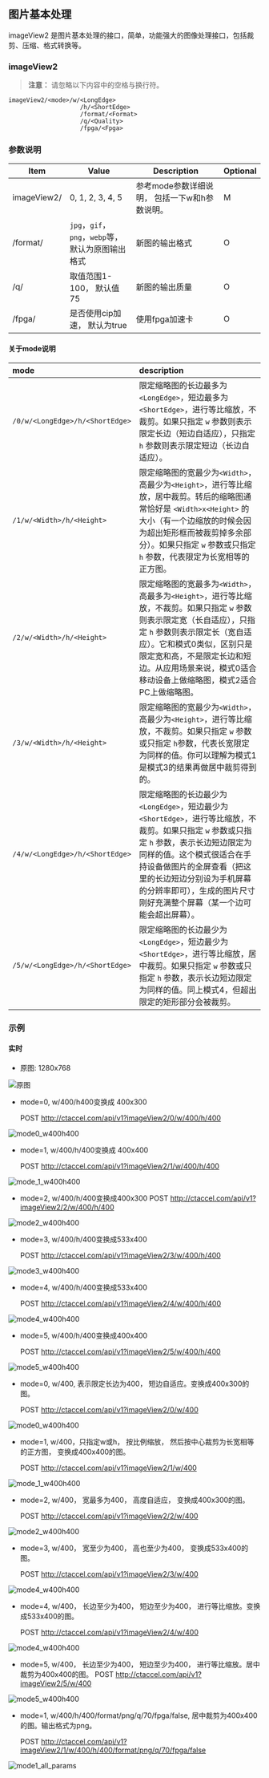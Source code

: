 ## 图片基本处理

imageView2 是图片基本处理的接口，简单，功能强大的图像处理接口，包括裁剪、压缩、格式转换等。

### imageView2

>**注意：**
>请忽略以下内容中的空格与换行符。

```
imageView2/<mode>/w/<LongEdge>
                    /h/<ShortEdge>
                    /format/<Format>
                    /q/<Quality>
                    /fpga/<Fpga>
```
### 参数说明
| Item              | Value                                              | Description                                   | Optional |
| ----------------- | -------------------------------------------------- | --------------------------------------------- | -------- |
| imageView2/<mode> | 0, 1, 2, 3, 4, 5                                   | 参考mode参数详细说明， 包括一下w和h参数说明。 | M        |
| /format/<Format>  | `jpg`，`gif`，`png`，`webp`等， 默认为原图输出格式 | 新图的输出格式                                | O        |
| /q/<Quality>      | 取值范围1-100， 默认值75                           | 新图的输出质量                                | O        |
| /fpga/<Fpga>      | 是否使用cip加速， 默认为true                       | 使用fpga加速卡                                | O        |

#### 关于mode说明

| mode                            | description                                                  |
| :------------------------------ | :----------------------------------------------------------- |
| `/0/w/<LongEdge>/h/<ShortEdge>` | 限定缩略图的长边最多为`<LongEdge>`，短边最多为`<ShortEdge>`，进行等比缩放，不裁剪。如果只指定 `w` 参数则表示限定长边（短边自适应），只指定 `h` 参数则表示限定短边（长边自适应）。 |
| `/1/w/<Width>/h/<Height>`       | 限定缩略图的宽最少为`<Width>`，高最少为`<Height>`，进行等比缩放，居中裁剪。转后的缩略图通常恰好是 `<Width>x<Height>` 的大小（有一个边缩放的时候会因为超出矩形框而被裁剪掉多余部分）。如果只指定 `w` 参数或只指定 `h` 参数，代表限定为长宽相等的正方图。 |
| `/2/w/<Width>/h/<Height>`       | 限定缩略图的宽最多为`<Width>`，高最多为`<Height>`，进行等比缩放，不裁剪。如果只指定 `w` 参数则表示限定宽（长自适应），只指定 `h` 参数则表示限定长（宽自适应）。它和模式0类似，区别只是限定宽和高，不是限定长边和短边。从应用场景来说，模式0适合移动设备上做缩略图，模式2适合PC上做缩略图。 |
| `/3/w/<Width>/h/<Height>`       | 限定缩略图的宽最少为`<Width>`，高最少为`<Height>`，进行等比缩放，不裁剪。如果只指定 `w` 参数或只指定 `h`参数，代表长宽限定为同样的值。你可以理解为模式1是模式3的结果再做居中裁剪得到的。 |
| `/4/w/<LongEdge>/h/<ShortEdge>` | 限定缩略图的长边最少为`<LongEdge>`，短边最少为`<ShortEdge>`，进行等比缩放，不裁剪。如果只指定 `w` 参数或只指定 `h` 参数，表示长边短边限定为同样的值。这个模式很适合在手持设备做图片的全屏查看（把这里的长边短边分别设为手机屏幕的分辨率即可），生成的图片尺寸刚好充满整个屏幕（某一个边可能会超出屏幕）。 |
| `/5/w/<LongEdge>/h/<ShortEdge>` | 限定缩略图的长边最少为`<LongEdge>`，短边最少为`<ShortEdge>`，进行等比缩放，居中裁剪。如果只指定 `w` 参数或只指定 `h` 参数，表示长边短边限定为同样的值。同上模式4，但超出限定的矩形部分会被裁剪。 |

### 示例
#### 实时

* 原图: 1280x768

![原图](https://thumbnail0.baidupcs.com/thumbnail/fd59ce035fab0e8e1cb621e27c1e204c?fid=2117452681-250528-87487597832349&time=1565848800&rt=sh&sign=FDTAER-DCb740ccc5511e5e8fedcff06b081203-pIHdCSDQ1WKJ12WTUcTxV8UwHHM%3D&expires=8h&chkv=0&chkbd=0&chkpc=&dp-logid=5255874777737654587&dp-callid=0&size=c710_u400&quality=100&vuk=-&ft=video)

* mode=0, w/400/h400变换成 400x300

  POST http://ctaccel.com/api/v1?imageView2/0/w/400/h/400

![mode0_w400h400](https://thumbnail0.baidupcs.com/thumbnail/c9588f435dc3cfc804f698d84f46e548?fid=2117452681-250528-24708815581521&time=1565859600&rt=sh&sign=FDTAER-DCb740ccc5511e5e8fedcff06b081203-K604VZ6n8X83q6v5nl3pEttfueg%3D&expires=8h&chkv=0&chkbd=0&chkpc=&dp-logid=5258598137571778377&dp-callid=0&size=c710_u400&quality=100&vuk=-&ft=video)

* mode=1, w/400/h/400变换成 400x400

  POST http://ctaccel.com/api/v1?imageView2/1/w/400/h/400

![mode_1_w400h400](https://thumbnail0.baidupcs.com/thumbnail/038618cf347353be59098e0acab2b95d?fid=2117452681-250528-833328866622731&time=1565852400&rt=sh&sign=FDTAER-DCb740ccc5511e5e8fedcff06b081203-yilYrohq%2FOGY2KEHCzb78pxOYYQ%3D&expires=8h&chkv=0&chkbd=0&chkpc=&dp-logid=5256779551481740548&dp-callid=0&size=c710_u400&quality=100&vuk=-&ft=video)

* mode=2, w/400/h/400变换成400x300
  POST http://ctaccel.com/api/v1?imageView2/2/w/400/h/400

![mode2_w400h400](https://thumbnail0.baidupcs.com/thumbnail/c9588f435dc3cfc804f698d84f46e548?fid=2117452681-250528-339479685599223&time=1565852400&rt=sh&sign=FDTAER-DCb740ccc5511e5e8fedcff06b081203-PCtOJbuEr9kQ0EdbC4qFFJpTiTw%3D&expires=8h&chkv=0&chkbd=0&chkpc=&dp-logid=5256843417143375591&dp-callid=0&size=c710_u400&quality=100&vuk=-&ft=video)

* mode=3, w/400/h/400变换成533x400

  POST http://ctaccel.com/api/v1?imageView2/3/w/400/h/400

![mode3_w400h400](https://thumbnail0.baidupcs.com/thumbnail/e2aa8991f1a1bf4674d76d2eded4df95?fid=2117452681-250528-946058103255624&time=1565852400&rt=sh&sign=FDTAER-DCb740ccc5511e5e8fedcff06b081203-p20bNu2lvyZob5pTtATN9DlxLaQ%3D&expires=8h&chkv=0&chkbd=0&chkpc=&dp-logid=5256894521303482293&dp-callid=0&size=c710_u400&quality=100&vuk=-&ft=video)

* mode=4, w/400/h/400变换成533x400

  POST http://ctaccel.com/api/v1?imageView2/4/w/400/h/400

![mode4_w400h400](https://thumbnail0.baidupcs.com/thumbnail/e2aa8991f1a1bf4674d76d2eded4df95?fid=2117452681-250528-477419117728505&time=1565859600&rt=sh&sign=FDTAER-DCb740ccc5511e5e8fedcff06b081203-bQbHARjs5O9NdHw3%2FLvAA24DQd8%3D&expires=8h&chkv=0&chkbd=0&chkpc=&dp-logid=5258373788021590339&dp-callid=0&size=c710_u400&quality=100&vuk=-&ft=video)

* mode=5, w/400/h/400变换成400x400

  POST http://ctaccel.com/api/v1?imageView2/5/w/400/h/400

![mode5_w400h400](https://thumbnail0.baidupcs.com/thumbnail/038618cf347353be59098e0acab2b95d?fid=2117452681-250528-645697363792699&time=1565859600&rt=sh&sign=FDTAER-DCb740ccc5511e5e8fedcff06b081203-QYqpD%2FrhZiKrlVbmM2MkxU0D6yQ%3D&expires=8h&chkv=0&chkbd=0&chkpc=&dp-logid=5258419049796294449&dp-callid=0&size=c710_u400&quality=100&vuk=-&ft=video)

* mode=0, w/400, 表示限定长边为400， 短边自适应。变换成400x300的图。

  POST http://ctaccel.com/api/v1?imageView2/0/w/400

![mode0_w400h400](https://thumbnail0.baidupcs.com/thumbnail/c9588f435dc3cfc804f698d84f46e548?fid=2117452681-250528-24708815581521&time=1565859600&rt=sh&sign=FDTAER-DCb740ccc5511e5e8fedcff06b081203-K604VZ6n8X83q6v5nl3pEttfueg%3D&expires=8h&chkv=0&chkbd=0&chkpc=&dp-logid=5258598137571778377&dp-callid=0&size=c710_u400&quality=100&vuk=-&ft=video)

* mode=1,  w/400，只指定w或h， 按比例缩放， 然后按中心裁剪为长宽相等的正方图， 变换成400x400的图。

  POST http://ctaccel.com/api/v1?imageView2/1/w/400

![mode_1_w400h400](https://thumbnail0.baidupcs.com/thumbnail/038618cf347353be59098e0acab2b95d?fid=2117452681-250528-833328866622731&time=1565852400&rt=sh&sign=FDTAER-DCb740ccc5511e5e8fedcff06b081203-yilYrohq%2FOGY2KEHCzb78pxOYYQ%3D&expires=8h&chkv=0&chkbd=0&chkpc=&dp-logid=5256779551481740548&dp-callid=0&size=c710_u400&quality=100&vuk=-&ft=video)

* mode=2,  w/400， 宽最多为400， 高度自适应， 变换成400x300的图。

  POST http://ctaccel.com/api/v1?imageView2/2/w/400

![mode2_w400h400](https://thumbnail0.baidupcs.com/thumbnail/c9588f435dc3cfc804f698d84f46e548?fid=2117452681-250528-339479685599223&time=1565852400&rt=sh&sign=FDTAER-DCb740ccc5511e5e8fedcff06b081203-PCtOJbuEr9kQ0EdbC4qFFJpTiTw%3D&expires=8h&chkv=0&chkbd=0&chkpc=&dp-logid=5256843417143375591&dp-callid=0&size=c710_u400&quality=100&vuk=-&ft=video)

* mode=3, w/400， 宽至少为400， 高也至少为400， 变换成533x400的图。

  POST http://ctaccel.com/api/v1?imageView2/3/w/400

![mode4_w400h400](https://thumbnail0.baidupcs.com/thumbnail/e2aa8991f1a1bf4674d76d2eded4df95?fid=2117452681-250528-477419117728505&time=1565859600&rt=sh&sign=FDTAER-DCb740ccc5511e5e8fedcff06b081203-bQbHARjs5O9NdHw3%2FLvAA24DQd8%3D&expires=8h&chkv=0&chkbd=0&chkpc=&dp-logid=5258373788021590339&dp-callid=0&size=c710_u400&quality=100&vuk=-&ft=video)

* mode=4, w/400， 长边至少为400， 短边至少为400， 进行等比缩放。变换成533x400的图。

  POST http://ctaccel.com/api/v1?imageView2/4/w/400

![mode4_w400h400](https://thumbnail0.baidupcs.com/thumbnail/e2aa8991f1a1bf4674d76d2eded4df95?fid=2117452681-250528-477419117728505&time=1565859600&rt=sh&sign=FDTAER-DCb740ccc5511e5e8fedcff06b081203-bQbHARjs5O9NdHw3%2FLvAA24DQd8%3D&expires=8h&chkv=0&chkbd=0&chkpc=&dp-logid=5258373788021590339&dp-callid=0&size=c710_u400&quality=100&vuk=-&ft=video)

* mode=5, w/400， 长边至少为400， 短边至少为400， 进行等比缩放。居中裁剪为400x400的图。
  POST http://ctaccel.com/api/v1?imageView2/5/w/400

![mode5_w400h400](https://thumbnail0.baidupcs.com/thumbnail/038618cf347353be59098e0acab2b95d?fid=2117452681-250528-645697363792699&time=1565859600&rt=sh&sign=FDTAER-DCb740ccc5511e5e8fedcff06b081203-QYqpD%2FrhZiKrlVbmM2MkxU0D6yQ%3D&expires=8h&chkv=0&chkbd=0&chkpc=&dp-logid=5258419049796294449&dp-callid=0&size=c710_u400&quality=100&vuk=-&ft=video)

* mode=1, w/400/h/400/format/png/q/70/fpga/false, 居中裁剪为400x400的图。输出格式为png。

  POST http://ctaccel.com/api/v1?imageView2/1/w/400/h/400/format/png/q/70/fpga/false

![mode1_all_params](https://thumbnail0.baidupcs.com/thumbnail/23b7e1c9755a6d21bec8dc44651fc867?fid=2117452681-250528-486309331441357&time=1565863200&rt=sh&sign=FDTAER-DCb740ccc5511e5e8fedcff06b081203-Kq%2FAjyeqbphWlhEURm%2FW%2BXM996k%3D&expires=8h&chkv=0&chkbd=0&chkpc=&dp-logid=5259133562143702868&dp-callid=0&size=c710_u400&quality=100&vuk=-&ft=video)